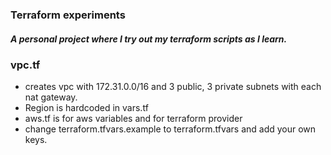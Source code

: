 ### Terraform experiments

##### A personal project where I try out my terraform scripts as I learn.

### vpc.tf 

- creates vpc with 172.31.0.0/16 and 3 public, 3 private subnets with each nat gateway.
- Region is hardcoded in vars.tf
- aws.tf is for aws variables and for terraform provider
- change terraform.tfvars.example to terraform.tfvars and add your own keys.
